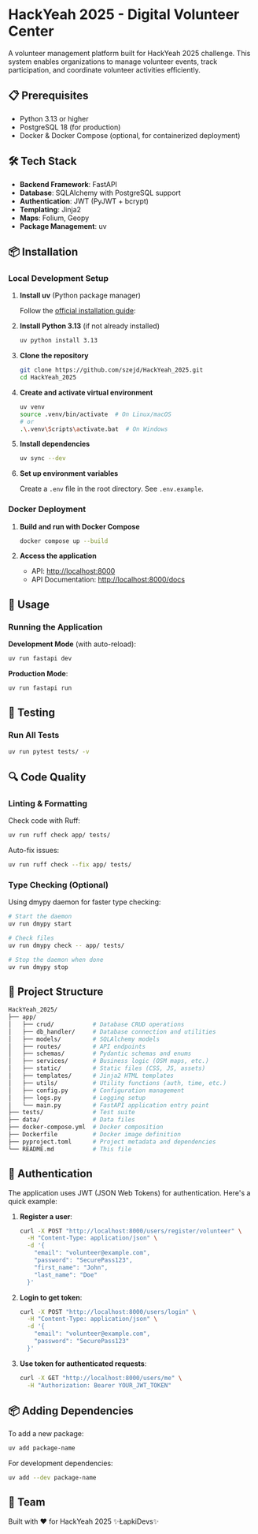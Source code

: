 # HackYeah 2025 - Digital Volunteer Center

A volunteer management platform built for HackYeah 2025 challenge. This system enables organizations to manage volunteer events, track participation, and coordinate volunteer activities efficiently.

## 📋 Prerequisites

- Python 3.13 or higher
- PostgreSQL 18 (for production)
- Docker & Docker Compose (optional, for containerized deployment)

## 🛠️ Tech Stack

- **Backend Framework**: FastAPI
- **Database**: SQLAlchemy with PostgreSQL support
- **Authentication**: JWT (PyJWT + bcrypt)
- **Templating**: Jinja2
- **Maps**: Folium, Geopy
- **Package Management**: uv

## 📦 Installation

### Local Development Setup

1. **Install uv** (Python package manager)

   Follow the [official installation guide](https://docs.astral.sh/uv/getting-started/installation/):

2. **Install Python 3.13** (if not already installed)

   ```bash
   uv python install 3.13
   ```

3. **Clone the repository**

   ```bash
   git clone https://github.com/szejd/HackYeah_2025.git
   cd HackYeah_2025
   ```

4. **Create and activate virtual environment**

   ```bash
   uv venv
   source .venv/bin/activate  # On Linux/macOS
   # or
   .\.venv\Scripts\activate.bat  # On Windows
   ```

5. **Install dependencies**

   ```bash
   uv sync --dev
   ```

6. **Set up environment variables**

   Create a `.env` file in the root directory. See `.env.example`.

### Docker Deployment

1. **Build and run with Docker Compose**

   ```bash
   docker compose up --build
   ```

2. **Access the application**
   - API: <http://localhost:8000>
   - API Documentation: <http://localhost:8000/docs>

## 🚀 Usage

### Running the Application

**Development Mode** (with auto-reload):

```bash
uv run fastapi dev
```

**Production Mode**:

```bash
uv run fastapi run
```

## 🧪 Testing

### Run All Tests

```bash
uv run pytest tests/ -v
```

## 🔍 Code Quality

### Linting & Formatting

Check code with Ruff:

```bash
uv run ruff check app/ tests/
```

Auto-fix issues:

```bash
uv run ruff check --fix app/ tests/
```

### Type Checking (Optional)

Using dmypy daemon for faster type checking:

```bash
# Start the daemon
uv run dmypy start

# Check files
uv run dmypy check -- app/ tests/

# Stop the daemon when done
uv run dmypy stop
```

## 📁 Project Structure

```bash
HackYeah_2025/
├── app/
│   ├── crud/           # Database CRUD operations
│   ├── db_handler/     # Database connection and utilities
│   ├── models/         # SQLAlchemy models
│   ├── routes/         # API endpoints
│   ├── schemas/        # Pydantic schemas and enums
│   ├── services/       # Business logic (OSM maps, etc.)
│   ├── static/         # Static files (CSS, JS, assets)
│   ├── templates/      # Jinja2 HTML templates
│   ├── utils/          # Utility functions (auth, time, etc.)
│   ├── config.py       # Configuration management
│   ├── logs.py         # Logging setup
│   └── main.py         # FastAPI application entry point
├── tests/              # Test suite
├── data/               # Data files
├── docker-compose.yml  # Docker composition
├── Dockerfile          # Docker image definition
├── pyproject.toml      # Project metadata and dependencies
└── README.md           # This file
```

## 🔐 Authentication

The application uses JWT (JSON Web Tokens) for authentication. Here's a quick example:

1. **Register a user**:

   ```bash
   curl -X POST "http://localhost:8000/users/register/volunteer" \
     -H "Content-Type: application/json" \
     -d '{
       "email": "volunteer@example.com",
       "password": "SecurePass123",
       "first_name": "John",
       "last_name": "Doe"
     }'
   ```

2. **Login to get token**:

   ```bash
   curl -X POST "http://localhost:8000/users/login" \
     -H "Content-Type: application/json" \
     -d '{
       "email": "volunteer@example.com",
       "password": "SecurePass123"
     }'
   ```

3. **Use token for authenticated requests**:

   ```bash
   curl -X GET "http://localhost:8000/users/me" \
     -H "Authorization: Bearer YOUR_JWT_TOKEN"
   ```

## 📦 Adding Dependencies

To add a new package:

```bash
uv add package-name
```

For development dependencies:

```bash
uv add --dev package-name
```

## 👥 Team

Built with ❤️ for HackYeah 2025 ✨ŁapkiDevs✨
